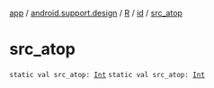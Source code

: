 [app](../../../index.md) / [android.support.design](../../index.md) / [R](../index.md) / [id](index.md) / [src_atop](./src_atop.md)

# src_atop

`static val src_atop: `[`Int`](https://kotlinlang.org/api/latest/jvm/stdlib/kotlin/-int/index.html)
`static val src_atop: `[`Int`](https://kotlinlang.org/api/latest/jvm/stdlib/kotlin/-int/index.html)